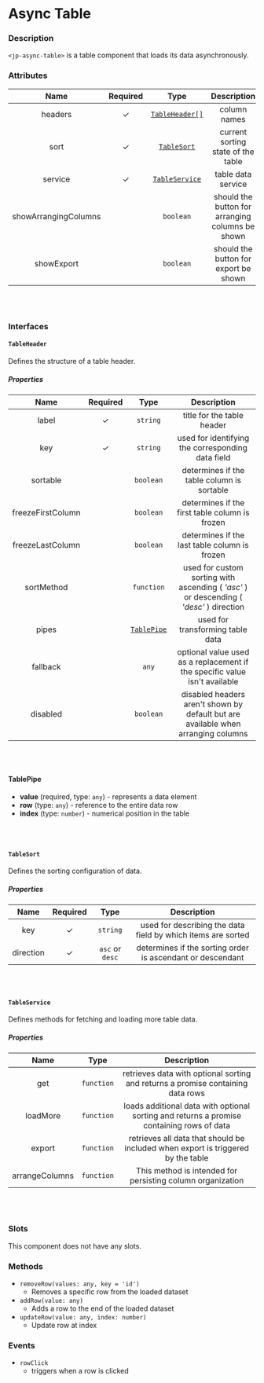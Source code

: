 # Async Table

### Description

`<jp-async-table>` is a table component that loads its data asynchronously.

### Attributes

| **Name** | **Required** | **Type** | **Description** |
| :----: | :----: | :----: | :---: |
| headers | ✓ | [`TableHeader[]`](#tableheader) | column names |
| sort | ✓ | [`TableSort`](#tablesort) | current sorting state of the table |
| service | ✓ | [`TableService`](#tableservice) | table data service |
| showArrangingColumns | | `boolean` | should the button for arranging columns be shown |
| showExport | | `boolean` | should the button for export be shown |

<br></br>

### Interfaces

#### `TableHeader`

Defines the structure of a table header.

##### Properties

| **Name** | **Required** | **Type** |**Description** |
| :----: | :----: | :----: | :---: |
| label | ✓ | `string` | title for the table header |
| key | ✓ |`string` | used for identifying the corresponding data field |
| sortable | | `boolean`| determines if the table column is sortable |
|freezeFirstColumn| |`boolean`|determines if the first table column is frozen|
|freezeLastColumn| |`boolean`|determines if the last table column is frozen|
| sortMethod | | `function` | used for custom sorting with ascending ( *'asc'* ) or descending ( *'desc'* ) direction |
| pipes | |  [`TablePipe`](#tablepipe) | used for transforming table data |
| fallback | | `any` | optional value used as a replacement if the specific value isn't available |
| disabled | | `boolean` | disabled headers aren't shown by default but are available when arranging columns |  

<br></br>

 #### TablePipe 
 - **value** (required, type: `any`) - represents a data element
 - **row** (type: `any`) - reference to the entire data row
 - **index** (type: `number`) - numerical position in the table

<br></br>

#### `TableSort`

Defines the sorting configuration of data.

##### Properties

| **Name** | **Required** | **Type** | **Description** |
| :----: | :----: | :----: | :---: |
| key | ✓ |`string` | used for describing the data field by which items are sorted |
| direction | ✓ |`asc` or `desc` | determines if the sorting order is ascendant or descendant |

<br></br>

#### `TableService`

 Defines methods for fetching and loading more table data.

##### Properties

| **Name** | **Type** | **Description** |
| :----: | :----: | :----: | 
| get | `function` | retrieves data with optional sorting and returns a promise containing data rows |
| loadMore | `function`| loads additional data with optional sorting and returns a promise containing rows of data |
| export | `function` | retrieves all data that should be included when export is triggered by the table |
| arrangeColumns | `function` | This method is intended for persisting column organization |

<br></br>

### Slots

This component does not have any slots.


### Methods

- `removeRow(values: any, key = 'id')`
  - Removes a specific row from the loaded dataset
- `addRow(value: any)`
  - Adds a row to the end of the loaded dataset
- `updateRow(value: any, index: number)`
  - Update row at index


### Events

- `rowClick`
    - triggers when a row is clicked
